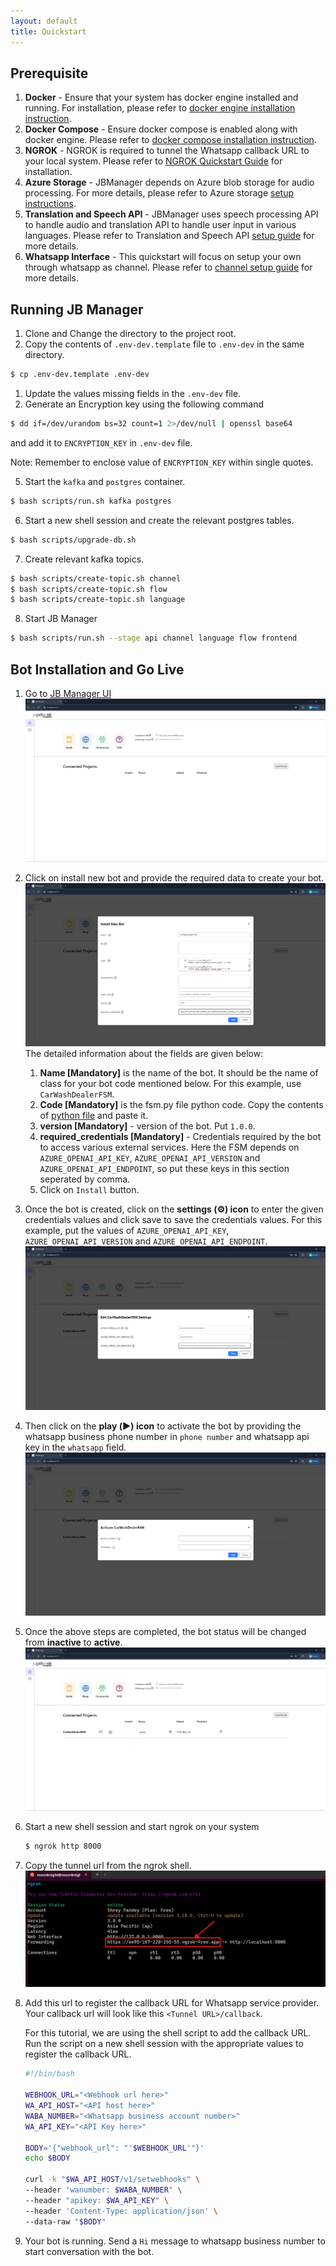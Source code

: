 ```yaml
---
layout: default
title: Quickstart
---
```


## Prerequisite 
1. **Docker** - Ensure that your system has docker engine installed and running. For installation, please refer to [docker engine installation instruction](https://docs.docker.com/engine/install/).
2. **Docker Compose** - Ensure docker compose is enabled along with docker engine. Please refer to [docker compose installation instruction](https://docs.docker.com/compose/install/).
3. **NGROK** - NGROK is required to tunnel the Whatsapp callback URL to your local system. Please refer to [NGROK Quickstart Guide](https://ngrok.com/docs/getting-started/) for installation.
4. **Azure Storage** - JBManager depends on Azure blob storage for audio processing. For more details, please refer to Azure storage [setup instructions](../references/storage.md).
5. **Translation and Speech API** - JBManager uses speech processing API to handle audio and translation API to handle user input in various languages. Please refer to Translation and Speech API [setup guide](../references/speech-and-translation.md) for more details.
6. **Whatsapp Interface** - This quickstart will focus on setup your own through whatsapp as channel. Please refer to [channel setup guide](../references/whatsapp.md) for more details.


## Running JB Manager
1. Clone and Change the directory to the project root.
2. Copy the contents of `.env-dev.template` file to `.env-dev` in the same directory.
```bash
$ cp .env-dev.template .env-dev
```
1. Update the values missing fields in the `.env-dev` file.
2. Generate an Encryption key using the following command 
```bash
$ dd if=/dev/urandom bs=32 count=1 2>/dev/null | openssl base64
``` 
and add it to `ENCRYPTION_KEY` in `.env-dev` file. 

Note: Remember to enclose value of `ENCRYPTION_KEY` within single quotes.

5. Start the `kafka` and `postgres` container.
```bash
$ bash scripts/run.sh kafka postgres
```

6. Start a new shell session and create the relevant postgres tables.
```bash
$ bash scripts/upgrade-db.sh
```

7. Create relevant kafka topics.
```bash
$ bash scripts/create-topic.sh channel
$ bash scripts/create-topic.sh flow
$ bash scripts/create-topic.sh language
```

8. Start JB Manager
```bash
$ bash scripts/run.sh --stage api channel language flow frontend
```

## Bot Installation and Go Live

1. Go to [JB Manager UI](http://localhost:4173) 
![](../assets/quickstart-frontend.png)
2. Click on install new bot and provide the required data to create your bot. ![](../assets/quickstart-botdetails.png)
The detailed information about the fields are given below:
    1. **Name [Mandatory]** is the name of the bot. It should be the name of class for your bot code mentioned below. For this example, use `CarWashDealerFSM`.
    2. **Code [Mandatory]** is the fsm.py file python code. Copy the contents of [python file](car_wash.py) and paste it.
    3. **version [Mandatory]** - version of the bot. Put `1.0.0`.
    4. **required_credentials [Mandatory]** - Credentials required by the bot to access various external services. Here the FSM depends on `AZURE_OPENAI_API_KEY`, `AZURE_OPENAI_API_VERSION` and `AZURE_OPENAI_API_ENDPOINT`, so put these keys in this section seperated by comma.
    5. Click on `Install` button.
    
3. Once the bot is created, click on the **settings (⚙) icon** to enter the given credentials values and click save to save the credentials values. For this example, put the values of `AZURE_OPENAI_API_KEY`, `AZURE_OPENAI_API_VERSION` and `AZURE_OPENAI_API_ENDPOINT`. 
![](../assets/quickstart-credentials.png)
4. Then click on the **play (▶️) icon** to activate the bot by providing the whatsapp business phone number in `phone number` and whatsapp api key in the `whatsapp` field. 
![](../assets/quickstart-botactivate.png)
5. Once the above steps are completed, the bot status will be changed from **inactive** to **active**.
![](../assets/quickstart-activebot.png)
6. Start a new shell session and start ngrok on your system 
    ```bash
    $ ngrok http 8000
    ```
7. Copy the tunnel url from the ngrok shell.
![](../assets/quickstart-ngrok.png)
8. Add this url to register the callback URL for Whatsapp service provider. Your callback url will look like this `<Tunnel URL>/callback`. 

    For this tutorial, we are using the shell script to add the callback URL. Run the script on a new shell session with the appropriate values to register the callback URL.

    ```bash
    #!/bin/bash

    WEBHOOK_URL="<Webhook url here>"
    WA_API_HOST="<API host here>"
    WABA_NUMBER="<Whatsapp business account number>"
    WA_API_KEY="<API Key here>"

    BODY='{"webhook_url": "'$WEBHOOK_URL'"}'
    echo $BODY

    curl -k "$WA_API_HOST/v1/setwebhooks" \
    --header "wanumber: $WABA_NUMBER" \
    --header "apikey: $WA_API_KEY" \
    --header 'Content-Type: application/json' \
    --data-raw "$BODY"
    ```
9. Your bot is running. Send a `Hi` message to whatsapp business number to start conversation with the bot.